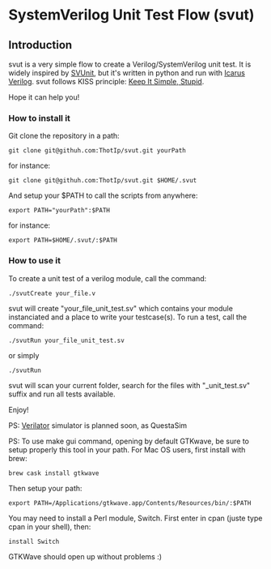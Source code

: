 # SystemVerilog Unit Test Flow (svut)

## Introduction

svut is a very simple flow to create a Verilog/SystemVerilog unit test.
It is widely inspired by [SVUnit](http://agilesoc.com/open-source-projects/svunit/), 
but it's written in python and run with [Icarus Verilog](http://iverilog.icarus.com/).
svut follows KISS principle: [Keep It Simple, Stupid](https://en.wikipedia.org/wiki/KISS_principle).

Hope it can help you!

### How to install it

Git clone the repository in a path:

    git clone git@githuh.com:ThotIp/svut.git yourPath

for instance:

    git clone git@githuh.com:ThotIp/svut.git $HOME/.svut


And setup your $PATH to call the scripts from anywhere:
    
    export PATH="yourPath":$PATH

for instance:
    
    export PATH=$HOME/.svut/:$PATH

### How to use it

To create a unit test of a verilog module, call the command:

    ./svutCreate your_file.v

svut will create "your_file_unit_test.sv" which contains your module
instanciated and a place to write your testcase(s).
To run a test, call the command:

    ./svutRun your_file_unit_test.sv

or simply
    
    ./svutRun

svut will scan your current folder, search for the files with "_unit_test.sv" suffix
and run all tests available.

Enjoy!

PS: [Verilator](https://www.veripool.org/wiki/verilator) simulator is planned soon, as QuestaSim

PS: To use make gui command, opening by default GTKwave, be sure to setup properly this tool in your path.
    For Mac OS users, first install with brew:

    brew cask install gtkwave

Then setup your path:

    export PATH=/Applications/gtkwave.app/Contents/Resources/bin/:$PATH

You may need to install a Perl module, Switch. First enter in cpan (juste type cpan in your shell), then:

    install Switch

GTKWave should open up without problems :)
